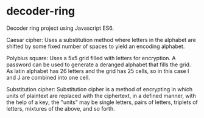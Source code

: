 # decoder-ring

Decoder ring project using Javascript ES6. 

Caesar cipher: Uses a substitution method where letters in the alphabet are shifted by some fixed number of spaces to yield an encoding alphabet.

Polybius square: Uses a 5x5 grid filled with letters for encryption. A password can be used to generate a deranged alphabet that fills the grid. As latin alphabet has 26 letters and the grid has 25 cells, so in this case I and J are combined into one cell.

Substitution cipher: Substitution cipher is a method of encrypting in which units of plaintext are replaced with the ciphertext, in a defined manner, with the help of a key; the "units" may be single letters, pairs of letters, triplets of letters, mixtures of the above, and so forth.


